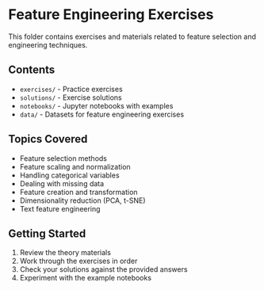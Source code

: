 # Feature Engineering Exercises

This folder contains exercises and materials related to feature selection and engineering techniques.

## Contents

- `exercises/` - Practice exercises
- `solutions/` - Exercise solutions
- `notebooks/` - Jupyter notebooks with examples
- `data/` - Datasets for feature engineering exercises

## Topics Covered

- Feature selection methods
- Feature scaling and normalization
- Handling categorical variables
- Dealing with missing data
- Feature creation and transformation
- Dimensionality reduction (PCA, t-SNE)
- Text feature engineering

## Getting Started

1. Review the theory materials
2. Work through the exercises in order
3. Check your solutions against the provided answers
4. Experiment with the example notebooks
